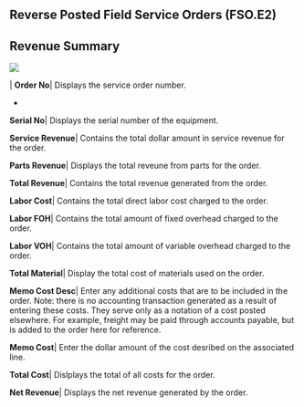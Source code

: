 ## Reverse Posted Field Service Orders (FSO.E2)
<PageHeader />

## Revenue Summary

![](./FSO-E2-4.jpg)

| **Order No**|  Displays the service order number.

-  
**Serial No**|  Displays the serial number of the equipment.

**Service Revenue**|  Contains the total dollar amount in service revenue for
the order.

**Parts Revenue**|  Displays the total reveune from parts for the order.

**Total Revenue**|  Contains the total revenue generated from the order.

**Labor Cost**|  Contains the total direct labor cost charged to the order.

**Labor FOH**|  Contains the total amount of fixed overhead charged to the
order.

**Labor VOH**|  Contains the total amount of variable overhead charged to the
order.

**Total Material**|  Display the total cost of materials used on the order.

**Memo Cost Desc**|  Enter any additional costs that are to be included in the
order. Note: there is no accounting transaction generated as a result of
entering these costs. They serve only as a notation of a cost posted
elsewhere. For example, freight may be paid through accounts payable, but is
added to the order here for reference.

**Memo Cost**|  Enter the dollar amount of the cost desribed on the associated
line.

**Total Cost**|  Dislplays the total of all costs for the order.

**Net Revenue**|  Displays the net revenue generated by the order.


<badge text= "Version 8.10.57 " vertical="middle" />

<PageFooter />
